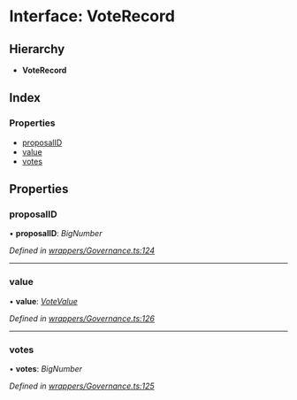 # Interface: VoteRecord

## Hierarchy

* **VoteRecord**

## Index

### Properties

* [proposalID](_wrappers_governance_.voterecord.md#proposalid)
* [value](_wrappers_governance_.voterecord.md#value)
* [votes](_wrappers_governance_.voterecord.md#votes)

## Properties

###  proposalID

• **proposalID**: *BigNumber*

*Defined in [wrappers/Governance.ts:124](https://github.com/medhak1/celo-monorepo/blob/master/packages/sdk/contractkit/src/wrappers/Governance.ts#L124)*

___

###  value

• **value**: *[VoteValue](../enums/_wrappers_governance_.votevalue.md)*

*Defined in [wrappers/Governance.ts:126](https://github.com/medhak1/celo-monorepo/blob/master/packages/sdk/contractkit/src/wrappers/Governance.ts#L126)*

___

###  votes

• **votes**: *BigNumber*

*Defined in [wrappers/Governance.ts:125](https://github.com/medhak1/celo-monorepo/blob/master/packages/sdk/contractkit/src/wrappers/Governance.ts#L125)*
